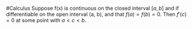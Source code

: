 #Calculus 
Suppose f(x) is continuous on the closed interval $[a, b]$ and if differentiable on the open interval (a, b), and that $f(a)=f(b)=0$. Then $f'(c)=0$ at some point with $a<c<b$.